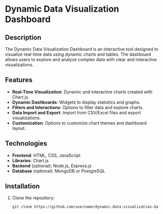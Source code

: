 # Dynamic Data Visualization Dashboard

## Description

The Dynamic Data Visualization Dashboard is an interactive tool designed to visualize real-time data using dynamic charts and tables. The dashboard allows users to explore and analyze complex data with clear and interactive visualizations.

## Features

- **Real-Time Visualization**: Dynamic and interactive charts created with Chart.js.
- **Dynamic Dashboards**: Widgets to display statistics and graphs.
- **Filters and Interactions**: Options to filter data and explore charts.
- **Data Import and Export**: Import from CSV/Excel files and export visualizations.
- **Customization**: Options to customize chart themes and dashboard layout.

## Technologies

- **Frontend**: HTML, CSS, JavaScript
- **Libraries**: Chart.js
- **Backend** (optional): Node.js, Express.js
- **Database** (optional): MongoDB or PostgreSQL

## Installation

1. Clone the repository:
   ```bash
   git clone https://github.com/username/dynamic-data-visualization-dashboard.git

